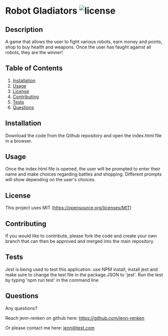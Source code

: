 

  #  Robot Gladiators ![license](https://img.shields.io/badge/license-MIT-blue.svg)

  ## Description
   A game that allows the user to fight various robots, earn money and points, shop to buy health and weapons. Once the user has faught against all robots, they are the winner!

  ## Table of Contents
  1. [Installation](#installation)
  2. [Usage](#usage)
  3. [License](#license)
  4. [Contributing](#contributing)
  5. [Tests](#tests)
  6. [Questions](#questions)
 
  ## Installation
   Download the code from the Github repository and open the index.html file in a browser.

  ## Usage
   Once the index.html file is opened, the user will be prompted to enter their name and make choices regarding battles and shopping. Different prompts will show depending on the user's choices.

  ## License
  This project uses MIT
  (https://opensource.org/licenses/MIT)
  
  ## Contributing
   If you would like to contribute, please fork the code and create your own branch that can then be approved and merged into the main repository.

  ## Tests
   Jest is being used to test this application. use NPM install, install jest and make sure to change the test file in the package.JSON to 'jest'. Run the test by typing 'npm run test' in the command line

  ## Questions
  Any questions? 

  Reach jenn-renken on github here: https://github.com/jenn-renken

  Or please contact me here: jenn@test.com
